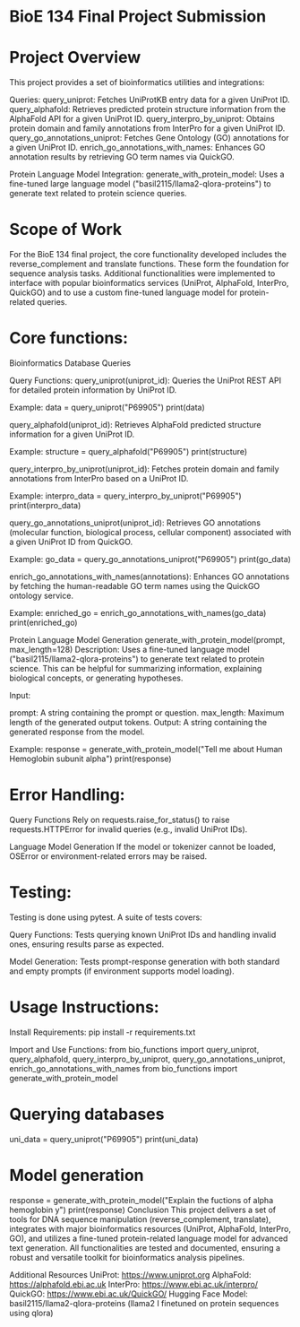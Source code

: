 # BioE 134 Final Project Submission
# Project Overview
This project provides a set of bioinformatics utilities and integrations:

Queries:
query_uniprot: Fetches UniProtKB entry data for a given UniProt ID.
query_alphafold: Retrieves predicted protein structure information from the AlphaFold API for a given UniProt ID.
query_interpro_by_uniprot: Obtains protein domain and family annotations from InterPro for a given UniProt ID.
query_go_annotations_uniprot: Fetches Gene Ontology (GO) annotations for a given UniProt ID.
enrich_go_annotations_with_names: Enhances GO annotation results by retrieving GO term names via QuickGO.

Protein Language Model Integration:
generate_with_protein_model: Uses a fine-tuned large language model ("basil2115/llama2-qlora-proteins") to generate text related to protein science queries.

# Scope of Work
For the BioE 134 final project, the core functionality developed includes the reverse_complement and translate functions. These form the foundation for sequence analysis tasks. Additional functionalities were implemented to interface with popular bioinformatics services (UniProt, AlphaFold, InterPro, QuickGO) and to use a custom fine-tuned language model for protein-related queries.

# Core functions:

Bioinformatics Database Queries

Query Functions:
query_uniprot(uniprot_id):
Queries the UniProt REST API for detailed protein information by UniProt ID.

Example:
data = query_uniprot("P69905")
print(data)

query_alphafold(uniprot_id):
Retrieves AlphaFold predicted structure information for a given UniProt ID.

Example:
structure = query_alphafold("P69905")
print(structure)

query_interpro_by_uniprot(uniprot_id):
Fetches protein domain and family annotations from InterPro based on a UniProt ID.

Example:
interpro_data = query_interpro_by_uniprot("P69905")
print(interpro_data)

query_go_annotations_uniprot(uniprot_id):
Retrieves GO annotations (molecular function, biological process, cellular component) associated with a given UniProt ID from QuickGO.

Example:
go_data = query_go_annotations_uniprot("P69905")
print(go_data)

enrich_go_annotations_with_names(annotations):
Enhances GO annotations by fetching the human-readable GO term names using the QuickGO ontology service.

Example:
enriched_go = enrich_go_annotations_with_names(go_data)
print(enriched_go)

Protein Language Model Generation
generate_with_protein_model(prompt, max_length=128)
Description:
Uses a fine-tuned language model ("basil2115/llama2-qlora-proteins") to generate text related to protein science. This can be helpful for summarizing information, explaining biological concepts, or generating hypotheses.

Input:

prompt: A string containing the prompt or question.
max_length: Maximum length of the generated output tokens.
Output:
A string containing the generated response from the model.

Example:
response = generate_with_protein_model("Tell me about Human Hemoglobin subunit alpha")
print(response)

# Error Handling:
Query Functions
Rely on requests.raise_for_status() to raise requests.HTTPError for invalid queries (e.g., invalid UniProt IDs).

Language Model Generation
If the model or tokenizer cannot be loaded, OSError or environment-related errors may be raised.

# Testing:
Testing is done using pytest. A suite of tests covers:

Query Functions:
Tests querying known UniProt IDs and handling invalid ones, ensuring results parse as expected.

Model Generation:
Tests prompt-response generation with both standard and empty prompts (if environment supports model loading).

# Usage Instructions:

Install Requirements:
pip install -r requirements.txt

Import and Use Functions:
from bio_functions import query_uniprot, query_alphafold, query_interpro_by_uniprot, query_go_annotations_uniprot, enrich_go_annotations_with_names
from bio_functions import generate_with_protein_model

# Querying databases
uni_data = query_uniprot("P69905")
print(uni_data)

# Model generation
response = generate_with_protein_model("Explain the fuctions of alpha hemoglobin y")
print(response)
Conclusion
This project delivers a set of tools for DNA sequence manipulation (reverse_complement, translate), integrates with major bioinformatics resources (UniProt, AlphaFold, InterPro, GO), and utilizes a fine-tuned protein-related language model for advanced text generation. All functionalities are tested and documented, ensuring a robust and versatile toolkit for bioinformatics analysis pipelines.

Additional Resources
UniProt: https://www.uniprot.org
AlphaFold: https://alphafold.ebi.ac.uk
InterPro: https://www.ebi.ac.uk/interpro/
QuickGO: https://www.ebi.ac.uk/QuickGO/
Hugging Face Model: basil2115/llama2-qlora-proteins (llama2 I finetuned on protein sequences using qlora)
